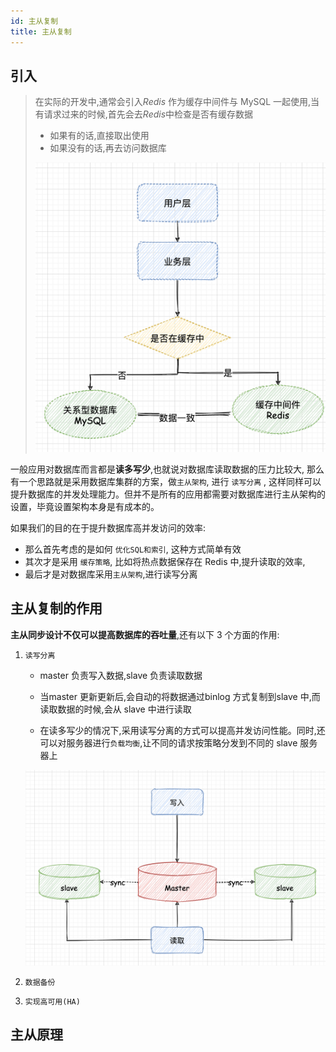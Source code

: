 ```yaml
---
id: 主从复制
title: 主从复制
---
```




## 引入

>  在实际的开发中,通常会引入*Redis* 作为缓存中间件与 MySQL 一起使用,当有请求过来的时候,首先会去*Redis*中检查是否有缓存数据
>
> - 如果有的话,直接取出使用
> - 如果没有的话,再去访问数据库
>
> ![image-20220925170133788](./image/主从复制/image-20220925170133788.png)

一般应用对数据库而言都是**读多写少**,也就说对数据库读取数据的压力比较大, 那么有一个思路就是采用数据库集群的方案，做`主从架构`, 进行 `读写分离` , 这样同样可以提升数据库的并发处理能力。但并不是所有的应用都需要对数据库进行主从架构的设置，毕竟设置架构本身是有成本的。

如果我们的目的在于提升数据库高并发访问的效率:

- 那么首先考虑的是如何 `优化SQL和索引`, 这种方式简单有效
- 其次才是采用 `缓存策略`, 比如将热点数据保存在 Redis 中,提升读取的效率,
- 最后才是对数据库采用`主从架构`,进行读写分离

## 主从复制的作用

**主从同步设计不仅可以提高数据库的吞吐量**,还有以下 3 个方面的作用:

1. `读写分离`

   - master 负责写入数据,slave 负责读取数据

   - 当master 更新更新后,会自动的将数据通过binlog 方式复制到slave 中,而读取数据的时候,会从 slave 中进行读取

   - 在读多写少的情况下,采用读写分离的方式可以提高并发访问性能。同时,还可以对服务器进行`负载均衡`,让不同的请求按策略分发到不同的 slave 服务器上

     

   ![image-20220925171005140](./image/主从复制/image-20220925171005140.png)

2. `数据备份`

3. `实现高可用(HA)`

## 主从原理

